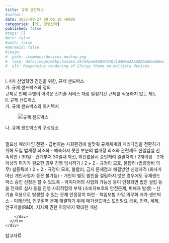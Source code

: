```yaml
---
title: 규제 샌드박스
#author: 
date: 2023-09-27 00:00:10 +0800
categories: [PE, 경영전략]
published: false
#tags: []
#pin: false
#math: false
#mermaid: false
#image:
#  path: /commons/devices-mockup.png
#  lqip: data:image/webp;base64,UklGRpoAAABXRUJQVlA4WAoAAAAQAAAADwAABwAAQUxQSDIAAAARL0AmbZurmr57yyIiqE8oiG0bejIYEQTgqiDA9vqnsUSI6H+oAERp2HZ65qP/VIAWAFZQOCBCAAAA8AEAnQEqEAAIAAVAfCWkAALp8sF8rgRgAP7o9FDvMCkMde9PK7euH5M1m6VWoDXf2FkP3BqV0ZYbO6NA/VFIAAAA
#  alt: Responsive rendering of Chirpy theme on multiple devices.
---
```


<div class="post-wrap">
  <div class="para">
    <div class="para-title">
      I. 4차 산업혁명 견인을 위한, 규제 샌드박스
    </div>
    <div class="para-cntnt">
      <div class="para">
        <div class="para-title">
          가. 규제 샌드박스의 정의
        </div>
        <div class="para-cntnt">
            규제로 인해 수행이 어려운 신기술 서비스 대상 일정기간 규제를 적용하지 않는 제도
        </div>
      </div>
    </div>
  </div>
  
  <div class="para">
    <div class="para-title">
      II. 규제 샌드박스
    </div>
    <div class="para-cntnt">
      <div class="para">
        <div class="para-title">
          가. 규제 샌드박스의 아키텍처
        </div>
        <div class="para-cntnt">
          <figure class="post-figure">
            <img src="/assets/img/posts/규제-샌드박스.png" alt="규제 샌드박스">
<!--            <figcaption>Source: Unveiling the Metaverse: Exploring Emerging Trends, Multifaceted Perspectives, and Future Challenges</figcaption>-->
          </figure>
        </div>
      </div>
      <div class="para">
        <div class="para-title">
          나. 규제 샌드박스의 구성요소
        </div>
        <div class="para-cntnt">
          <table class="post-table">
          </table>
          필요성
  패러다임 전환 - 급변하는 사회환경에 발맞춰 규제체계의 패러다임을 전환하기 위해 도입
  법개정 최소화 - 예측하지 못한 부분의 법개정 최소화
관련제도 신일임실
  신속확인 / 30일 - 관계부처 30일내 회신, 회신없을시 승인처리
  일괄처리 / 2개이상 - 2개이상의 허가가 필요한 경우 진행
  임시허가 / 2 + 2 - 규정이 모호, 불합리 (법령정비 의무)
  실증특례 / 2 + 2 - 규정이 모호, 불합리, 금지
문제점과 해결방안
  신청자격 (회사가아닌 개인사업자 등은 불가능)
    - 개인이 별도 법인을 설립하지 않은 경우에도 규제샌드박스 승인 신청은 할 수 있도록
    - 아이디어의 사업화 가능성 등이 인정되면 법인 설립 등을 전제로 심사 등을 진행
  사회적합의 부재 (소비자보호와 안전문제, 피해자 발생)
    - 신기술 적용으로 발생할 수 있는 문제 안정장치 마련
    - 책임보험 가입 의무화
메가 샌드박스 - 미래산업, 인구절벽 문제 해결하기 위해 메가샌드박스 도입필요
금융, 인력, 세제, 연구개발(R&amp;D), 지자체 권한 이양까지 확대한 개념

        </div>
      </div>
    </div>
  </div>

  <div class="refr-wrap">
    <div class="refr-title">
        참고자료
    </div>
    <ol class="refr-list">
    <!--    <li>(나현식, 최대선) <a target="_blank" href="https://scienceon.kisti.re.kr/commons/util/originalView.do?cn=JAKO202225948430499&oCn=JAKO202225948430499&dbt=JAKO&journal=NJOU00291864">메타버스 보안 위협 요소 및 대응 방안 검토</a></li>-->
    <!--    <li>(M. Uddin, S. Manickam, H. Ullah, M. Obaidat and A. Dandoush) <a target="_blank" href="https://ieeexplore.ieee.org/abstract/document/10138386">Unveiling the Metaverse: Exploring Emerging Trends, Multifaceted Perspectives, and Future Challenges</a></li>-->
    </ol>
  </div>
</div>
